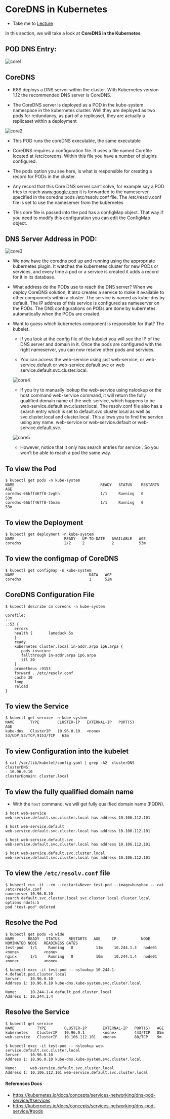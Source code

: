 # CoreDNS in Kubernetes

  - Take me to [Lecture](https://kodekloud.com/courses/certified-kubernetes-administrator-with-practice-tests/lectures/9808285)

In this section, we will take a look at **CoreDNS in the Kubernetes**


## POD DNS Entry:
	
 ![core1](../../images/core1.png)


## CoreDNS
 
 - K8S deploys a DNS server within the cluster. With Kubernetes version 1.12 the recommended DNS server is CoreDNS. 

 - The CoreDNS server is deployed as a POD in the kube-system namespace in the kubernetes cluster. Well they are deployed as two pods for redundancy, as part of a replicaset, they are actually a replicaset within a deployment

  ![core2](../../images/core2.png)

 - This POD runs the coreDNS executable, the same executable

 - CoreDNS requires a configuration file. It uses a file named Corefile located at /etc/coredns. Within this file you have a number of plugins configured.

 - The pods option you see here, is what is responsible for creating a record for PODs in the cluster.

 - Any record that this Core DNS server can’t solve, for example say a POD tries to reach www.google.com it is forwarded to the nameserver specified in the coredns pods /etc/resolv.conf file. The /etc/resolv.conf file is set to use the nameserver from the kubernetes 

 - This core file is passed into the pod has a configMap object. That way if you need to modify this configuration you can edit the ConfigMap object. 


## DNS Server Address in POD:
	
![core3](../../images/core3.png)

 - We now have the coredns pod up and running using the appropriate kubernetes plugin. It watches the kubernetes cluster for new PODs or services, and every time a pod or a service is created it adds a record for it in its database.

 - What address do the PODs use to reach the DNS server? When we deploy CoreDNS solution, It also creates a service to make it available to other components within a cluster. The service is named as kube-dns by default. The IP address of this service is configured as nameserver on the PODs. The DNS configurations on PODs are done by kubernetes automatically when the PODs are created. 

 - Want to guess which kubernetes component is responsible for that? The kubelet.

   - If you look at the config file of the kubelet you will see the IP of the DNS server and domain in it. Once the pods are configured with the right nameserver, you can now resolve other pods and services.


   - You can access the web-service using just web-service, or web-service.default or web-service.default.svc or web service.default.svc.cluster.local. 

   ![core4](../../images/core4.png)
   
   - If you try to manually lookup the web-service using nslookup or the host command web-service command, it will return the fully qualified domain name of the web-service, which happens to be web-service.default.svc.cluster.local. The resolv.conf file also has a search entry which is set to default.svc.cluster.local  as well as svc.cluster.local and cluster.local. This allows you to find the service using any name. web-service or web-service.default or web-service.default.svc. 

   ![core5](../../images/core5.png)
   
   - However, notice that it only has search entries for service . So you won’t be able to reach a pod the same way.


## To view the Pod

```
$ kubectl get pods -n kube-system
NAME                                      READY   STATUS    RESTARTS   AGE
coredns-66bff467f8-2vghh                  1/1     Running   0          53m
coredns-66bff467f8-t5nzm                  1/1     Running   0          53m
```

## To view the Deployment

```
$ kubectl get deployment -n kube-system
NAME                      READY   UP-TO-DATE   AVAILABLE   AGE
coredns                   2/2     2            2           53m
```

## To view the configmap of CoreDNS

```
$ kubectl get configmap -n kube-system
NAME                                 DATA   AGE
coredns                              1      52m
```

## CoreDNS Configuration File

```
$ kubectl describe cm coredns -n kube-system

Corefile:
---
.:53 {
    errors
    health {       lameduck 5s
    }
    ready
    kubernetes cluster.local in-addr.arpa ip6.arpa {
       pods insecure
       fallthrough in-addr.arpa ip6.arpa
       ttl 30
    }
    prometheus :9153
    forward . /etc/resolv.conf
    cache 30
    loop
    reload
}
```

## To view the Service 

```
$ kubectl get service -n kube-system
NAME       TYPE        CLUSTER-IP   EXTERNAL-IP   PORT(S)                  AGE
kube-dns   ClusterIP   10.96.0.10   <none>        53/UDP,53/TCP,9153/TCP   62m
```

## To view Configuration into the kubelet 

```
$ cat /var/lib/kubelet/config.yaml | grep -A2  clusterDNS
clusterDNS:
- 10.96.0.10
clusterDomain: cluster.local

```

## To view the fully qualified domain name

- With the `host` command, we will get fully qualified domain name (FQDN).

```
$ host web-service
web-service.default.svc.cluster.local has address 10.106.112.101

$ host web-service.default
web-service.default.svc.cluster.local has address 10.106.112.101

$ host web-service.default.svc
web-service.default.svc.cluster.local has address 10.106.112.101

$ host web-service.default.svc.cluster.local
web-service.default.svc.cluster.local has address 10.106.112.101
```

## To view the `/etc/resolv.conf` file

```
$ kubectl run -it --rm --restart=Never test-pod --image=busybox -- cat /etc/resolv.conf
nameserver 10.96.0.10
search default.svc.cluster.local svc.cluster.local cluster.local
options ndots:5
pod "test-pod" deleted
```

## Resolve the Pod 

```
$ kubectl get pods -o wide
NAME      READY   STATUS    RESTARTS   AGE     IP           NODE     NOMINATED NODE   READINESS GATES
test-pod   1/1     Running   0          11m     10.244.1.3   node01   <none>           <none>
nginx      1/1     Running   0          10m     10.244.1.4   node01   <none>           <none>

$ kubectl exec -it test-pod -- nslookup 10-244-1-4.default.pod.cluster.local
Server:    10.96.0.10
Address 1: 10.96.0.10 kube-dns.kube-system.svc.cluster.local

Name:      10-244-1-4.default.pod.cluster.local
Address 1: 10.244.1.4 
```

## Resolve the Service

```
$ kubectl get service
NAME          TYPE        CLUSTER-IP       EXTERNAL-IP   PORT(S)   AGE
kubernetes    ClusterIP   10.96.0.1        <none>        443/TCP   85m
web-service   ClusterIP   10.106.112.101   <none>        80/TCP    9m

$ kubectl exec -it test-pod -- nslookup web-service.default.svc.cluster.local
Server:    10.96.0.10
Address 1: 10.96.0.10 kube-dns.kube-system.svc.cluster.local

Name:      web-service.default.svc.cluster.local
Address 1: 10.106.112.101 web-service.default.svc.cluster.local

```


#### References Docs

- https://kubernetes.io/docs/concepts/services-networking/dns-pod-service/#services
- https://kubernetes.io/docs/concepts/services-networking/dns-pod-service/#pods
